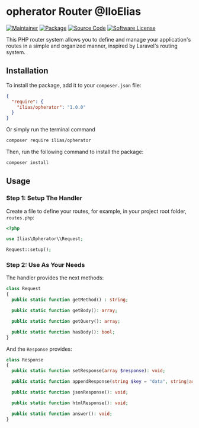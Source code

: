 # opherator Router @IloElias

[![Maintainer](http://img.shields.io/badge/maintainer-@iloElias-blue.svg)](https://github.com/iloElias)
[![Package](https://img.shields.io/badge/package-iloelias/opherator-orange.svg)](https://packagist.org/packages/ilias/opherator)
[![Source Code](https://img.shields.io/badge/source-iloelias/opherator-blue.svg)](https://github.com/iloElias/opherator)
[![Software License](https://img.shields.io/badge/license-MIT-brightgreen.svg)](LICENSE)

This PHP router system allows you to define and manage your application's routes in a simple and organized manner, inspired by Laravel's routing system.
## Installation

To install the package, add it to your `composer.json` file:

```json
{
  "require": {
    "ilias/opherator": "1.0.0"
  }
}
```

Or simply run the terminal command

```bash
composer require ilias/opherator
```

Then, run the following command to install the package:

```bash
composer install
```

## Usage

### Step 1: Setup The Handler

Create a file to define your routes, for example, in your project root folder, `routes.php`:

```php
<?php

use Ilias\Opherator\\Request;

Request::setup();
```

### Step 2: Use As Your Needs

The handler provides the next methods:

```php
class Request
{
  public static function getMethod() : string;

  public static function getBody(): array;

  public static function getQuery(): array;

  public static function hasBody(): bool;
}
```

And the `Response` provides:

```php
class Response
{
  public static function setResponse(array $response): void;

  public static function appendResponse(string $key = "data", string|array $response, bool $override = true): void;

  public static function jsonResponse(): void;

  public static function htmlResponse(): void;

  public static function answer(): void;
}
```
